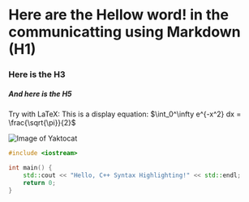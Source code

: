 # Here are the Hellow word! in the communicatting using Markdown (H1)
### Here is the H3
##### And here is the H5

Try with LaTeX:
This is a display equation:
$\int_0^\infty e^{-x^2} dx = \frac{\sqrt{\pi}}{2}$

![Image of Yaktocat](https://octodex.github.com/images/yaktocat.png)

```cpp
#include <iostream>

int main() {
    std::cout << "Hello, C++ Syntax Highlighting!" << std::endl;
    return 0;
}
```
